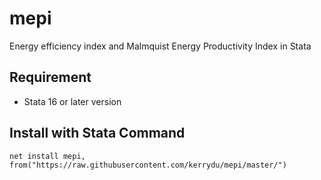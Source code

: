 # mepi
Energy efficiency index and Malmquist Energy Productivity Index in Stata

## Requirement
 * Stata 16 or later version
 
## Install with Stata Command
 
 ```
 net install mepi, from("https://raw.githubusercontent.com/kerrydu/mepi/master/")
 ```
